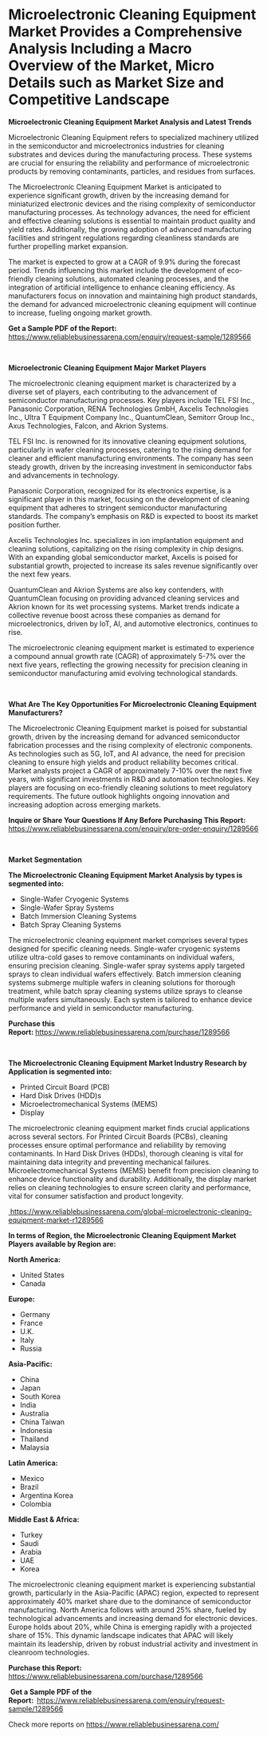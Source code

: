 <p><h1>Microelectronic Cleaning Equipment Market Provides a Comprehensive Analysis Including a Macro Overview of the Market, Micro Details such as Market Size and Competitive Landscape</h1></p><p><strong>Microelectronic Cleaning Equipment Market Analysis and Latest Trends</strong></p>
<p><p>Microelectronic Cleaning Equipment refers to specialized machinery utilized in the semiconductor and microelectronics industries for cleaning substrates and devices during the manufacturing process. These systems are crucial for ensuring the reliability and performance of microelectronic products by removing contaminants, particles, and residues from surfaces. </p><p>The Microelectronic Cleaning Equipment Market is anticipated to experience significant growth, driven by the increasing demand for miniaturized electronic devices and the rising complexity of semiconductor manufacturing processes. As technology advances, the need for efficient and effective cleaning solutions is essential to maintain product quality and yield rates. Additionally, the growing adoption of advanced manufacturing facilities and stringent regulations regarding cleanliness standards are further propelling market expansion.</p><p>The market is expected to grow at a CAGR of 9.9% during the forecast period. Trends influencing this market include the development of eco-friendly cleaning solutions, automated cleaning processes, and the integration of artificial intelligence to enhance cleaning efficiency. As manufacturers focus on innovation and maintaining high product standards, the demand for advanced microelectronic cleaning equipment will continue to increase, fueling ongoing market growth.</p></p>
<p><strong>Get a Sample PDF of the Report:&nbsp;</strong> <a href="https://www.reliablebusinessarena.com/enquiry/request-sample/1289566?utm_campaign=1990&utm_medium=2&utm_source=Github&utm_content=ia&utm_term=16012025&utm_id=microelectronic-cleaning-equipment">https://www.reliablebusinessarena.com/enquiry/request-sample/1289566</a></p>
<p>&nbsp;</p>
<p><strong>Microelectronic Cleaning Equipment Major Market Players</strong></p>
<p><p>The microelectronic cleaning equipment market is characterized by a diverse set of players, each contributing to the advancement of semiconductor manufacturing processes. Key players include TEL FSI Inc., Panasonic Corporation, RENA Technologies GmbH, Axcelis Technologies Inc., Ultra T Equipment Company Inc., QuantumClean, Semitorr Group Inc., Axus Technologies, Falcon, and Akrion Systems.</p><p>TEL FSI Inc. is renowned for its innovative cleaning equipment solutions, particularly in wafer cleaning processes, catering to the rising demand for cleaner and efficient manufacturing environments. The company has seen steady growth, driven by the increasing investment in semiconductor fabs and advancements in technology.</p><p>Panasonic Corporation, recognized for its electronics expertise, is a significant player in this market, focusing on the development of cleaning equipment that adheres to stringent semiconductor manufacturing standards. The company’s emphasis on R&D is expected to boost its market position further.</p><p>Axcelis Technologies Inc. specializes in ion implantation equipment and cleaning solutions, capitalizing on the rising complexity in chip designs. With an expanding global semiconductor market, Axcelis is poised for substantial growth, projected to increase its sales revenue significantly over the next few years.</p><p>QuantumClean and Akrion Systems are also key contenders, with QuantumClean focusing on providing advanced cleaning services and Akrion known for its wet processing systems. Market trends indicate a collective revenue boost across these companies as demand for microelectronics, driven by IoT, AI, and automotive electronics, continues to rise.</p><p>The microelectronic cleaning equipment market is estimated to experience a compound annual growth rate (CAGR) of approximately 5-7% over the next five years, reflecting the growing necessity for precision cleaning in semiconductor manufacturing amid evolving technological standards.</p></p>
<p>&nbsp;</p>
<p><strong>What Are The Key Opportunities For Microelectronic Cleaning Equipment Manufacturers?</strong></p>
<p><p>The Microelectronic Cleaning Equipment market is poised for substantial growth, driven by the increasing demand for advanced semiconductor fabrication processes and the rising complexity of electronic components. As technologies such as 5G, IoT, and AI advance, the need for precision cleaning to ensure high yields and product reliability becomes critical. Market analysts project a CAGR of approximately 7-10% over the next five years, with significant investments in R&D and automation technologies. Key players are focusing on eco-friendly cleaning solutions to meet regulatory requirements. The future outlook highlights ongoing innovation and increasing adoption across emerging markets.</p></p>
<p><strong>Inquire or Share Your Questions If Any Before Purchasing This Report:</strong> <a href="https://www.reliablebusinessarena.com/enquiry/pre-order-enquiry/1289566?utm_campaign=1990&utm_medium=2&utm_source=Github&utm_content=ia&utm_term=16012025&utm_id=microelectronic-cleaning-equipment">https://www.reliablebusinessarena.com/enquiry/pre-order-enquiry/1289566</a></p>
<p>&nbsp;</p>
<p><strong>Market Segmentation</strong></p>
<p><strong>The Microelectronic Cleaning Equipment Market Analysis by types is segmented into:</strong></p>
<p><ul><li>Single-Wafer Cryogenic Systems</li><li>Single-Wafer Spray Systems</li><li>Batch Immersion Cleaning Systems</li><li>Batch Spray Cleaning Systems</li></ul></p>
<p><p>The microelectronic cleaning equipment market comprises several types designed for specific cleaning needs. Single-wafer cryogenic systems utilize ultra-cold gases to remove contaminants on individual wafers, ensuring precision cleaning. Single-wafer spray systems apply targeted sprays to clean individual wafers effectively. Batch immersion cleaning systems submerge multiple wafers in cleaning solutions for thorough treatment, while batch spray cleaning systems utilize sprays to cleanse multiple wafers simultaneously. Each system is tailored to enhance device performance and yield in semiconductor manufacturing.</p></p>
<p><strong>Purchase this Report:&nbsp;</strong><a href="https://www.reliablebusinessarena.com/purchase/1289566?utm_campaign=1990&utm_medium=2&utm_source=Github&utm_content=ia&utm_term=16012025&utm_id=microelectronic-cleaning-equipment">https://www.reliablebusinessarena.com/purchase/1289566</a></p>
<p>&nbsp;</p>
<p><strong>The Microelectronic Cleaning Equipment Market Industry Research by Application is segmented into:</strong></p>
<p><ul><li>Printed Circuit Board (PCB)</li><li>Hard Disk Drives (HDD)s</li><li>Microelectromechanical Systems (MEMS)</li><li>Display</li></ul></p>
<p><p>The microelectronic cleaning equipment market finds crucial applications across several sectors. For Printed Circuit Boards (PCBs), cleaning processes ensure optimal performance and reliability by removing contaminants. In Hard Disk Drives (HDDs), thorough cleaning is vital for maintaining data integrity and preventing mechanical failures. Microelectromechanical Systems (MEMS) benefit from precision cleaning to enhance device functionality and durability. Additionally, the display market relies on cleaning technologies to ensure screen clarity and performance, vital for consumer satisfaction and product longevity.</p></p>
<p><a href="https://www.reliablebusinessarena.com/global-microelectronic-cleaning-equipment-market-r1289566?utm_campaign=1990&utm_medium=2&utm_source=Github&utm_content=ia&utm_term=16012025&utm_id=microelectronic-cleaning-equipment">&nbsp;https://www.reliablebusinessarena.com/global-microelectronic-cleaning-equipment-market-r1289566</a></p>
<p><strong>In terms of Region, the Microelectronic Cleaning Equipment Market Players available by Region are:</strong></p>
<p>
    <p> <strong> North America: </strong>
        <ul>
            <li>United States</li>
            <li>Canada</li>
        </ul>
        </p> 
    <p> <strong> Europe: </strong>
        <ul>
            <li>Germany</li>
            <li>France</li>
            <li>U.K.</li>
            <li>Italy</li>
            <li>Russia</li>
        </ul>
        </p> 
    <p> <strong> Asia-Pacific: </strong>
        <ul>
            <li>China</li>
            <li>Japan</li>
            <li>South Korea</li>
            <li>India</li>
            <li>Australia</li>
            <li>China Taiwan</li>
            <li>Indonesia</li>
            <li>Thailand</li>
            <li>Malaysia</li>
        </ul>
        </p> 
    <p> <strong> Latin America: </strong>
        <ul>
            <li>Mexico</li>
            <li>Brazil</li>
            <li>Argentina Korea</li>
            <li>Colombia</li>
        </ul>
        </p> 
    <p> <strong> Middle East & Africa: </strong>
        <ul>
            <li>Turkey</li>
            <li>Saudi</li>
            <li>Arabia</li>
            <li>UAE</li>
            <li>Korea</li>
        </ul>
    </p>
    </p>
<p><p>The microelectronic cleaning equipment market is experiencing substantial growth, particularly in the Asia-Pacific (APAC) region, expected to represent approximately 40% market share due to the dominance of semiconductor manufacturing. North America follows with around 25% share, fueled by technological advancements and increasing demand for electronic devices. Europe holds about 20%, while China is emerging rapidly with a projected share of 15%. This dynamic landscape indicates that APAC will likely maintain its leadership, driven by robust industrial activity and investment in cleanroom technologies.</p></p>
<p><strong>Purchase this Report: </strong><a href="https://www.reliablebusinessarena.com/purchase/1289566?utm_campaign=1990&utm_medium=2&utm_source=Github&utm_content=ia&utm_term=16012025&utm_id=microelectronic-cleaning-equipment">https://www.reliablebusinessarena.com/purchase/1289566</a></p>
<p>&nbsp;<strong>Get a Sample PDF of the Report:&nbsp;&nbsp;</strong><a href="https://www.reliablebusinessarena.com/enquiry/request-sample/1289566?utm_campaign=1990&utm_medium=2&utm_source=Github&utm_content=ia&utm_term=16012025&utm_id=microelectronic-cleaning-equipment">https://www.reliablebusinessarena.com/enquiry/request-sample/1289566</a></p>
<p><strong></strong></p>
<p>Check more reports on <a href="https://www.reliablebusinessarena.com/?utm_campaign=1990&utm_medium=2&utm_source=Github&utm_content=ia&utm_term=16012025&utm_id=microelectronic-cleaning-equipment">https://www.reliablebusinessarena.com/</a></p>